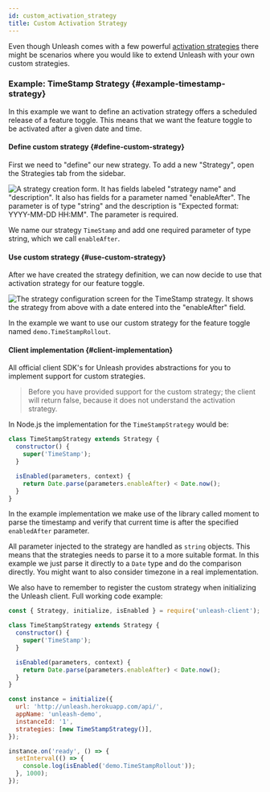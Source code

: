 ```yaml
---
id: custom_activation_strategy
title: Custom Activation Strategy
---
```


Even though Unleash comes with a few powerful [activation strategies](../user_guide/activation-strategies.md) there might be scenarios where you would like to extend Unleash with your own custom strategies.

### Example: TimeStamp Strategy {#example-timestamp-strategy}

In this example we want to define an activation strategy offers a scheduled release of a feature toggle. This means that we want the feature toggle to be activated after a given date and time.

#### Define custom strategy {#define-custom-strategy}

First we need to "define" our new strategy. To add a new "Strategy", open the Strategies tab from the sidebar.

![A strategy creation form. It has fields labeled "strategy name" and "description". It also has fields for a parameter named "enableAfter". The parameter is of type "string" and the description is "Expected format: YYYY-MM-DD HH:MM". The parameter is required.](/img/timestamp_create_strategy.png)

We name our strategy `TimeStamp` and add one required parameter of type string, which we call `enableAfter`.

#### Use custom strategy {#use-custom-strategy}

After we have created the strategy definition, we can now decide to use that activation strategy for our feature toggle.

![The strategy configuration screen for the TimeStamp strategy. It shows the strategy from above with a date entered into the "enableAfter" field.](/img/timestamp_use_strategy.png)

In the example we want to use our custom strategy for the feature toggle named `demo.TimeStampRollout`.

#### Client implementation {#client-implementation}

All official client SDK's for Unleash provides abstractions for you to implement support for custom strategies.

> Before you have provided support for the custom strategy; the client will return false, because it does not understand the activation strategy.

In Node.js the implementation for the `TimeStampStrategy` would be:

```javascript
class TimeStampStrategy extends Strategy {
  constructor() {
    super('TimeStamp');
  }

  isEnabled(parameters, context) {
    return Date.parse(parameters.enableAfter) < Date.now();
  }
}
```

In the example implementation we make use of the library called moment to parse the timestamp and verify that current time is after the specified `enabledAfter` parameter.

All parameter injected to the strategy are handled as `string` objects. This means that the strategies needs to parse it to a more suitable format. In this example we just parse it directly to a `Date` type and do the comparison directly. You might want to also consider timezone in a real implementation.

We also have to remember to register the custom strategy when initializing the Unleash client. Full working code example:

```javascript
const { Strategy, initialize, isEnabled } = require('unleash-client');

class TimeStampStrategy extends Strategy {
  constructor() {
    super('TimeStamp');
  }

  isEnabled(parameters, context) {
    return Date.parse(parameters.enableAfter) < Date.now();
  }
}

const instance = initialize({
  url: 'http://unleash.herokuapp.com/api/',
  appName: 'unleash-demo',
  instanceId: '1',
  strategies: [new TimeStampStrategy()],
});

instance.on('ready', () => {
  setInterval(() => {
    console.log(isEnabled('demo.TimeStampRollout'));
  }, 1000);
});
```
